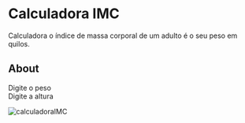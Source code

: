 # Calculadora IMC
Calculadora o índice de massa corporal de um adulto é o seu peso em quilos.
## About
Digite o peso<br>
Digite a altura<br>

![calculadoraIMC](https://github.com/user-attachments/assets/63503bec-e4b1-4607-ad9f-fba0345edcda)
